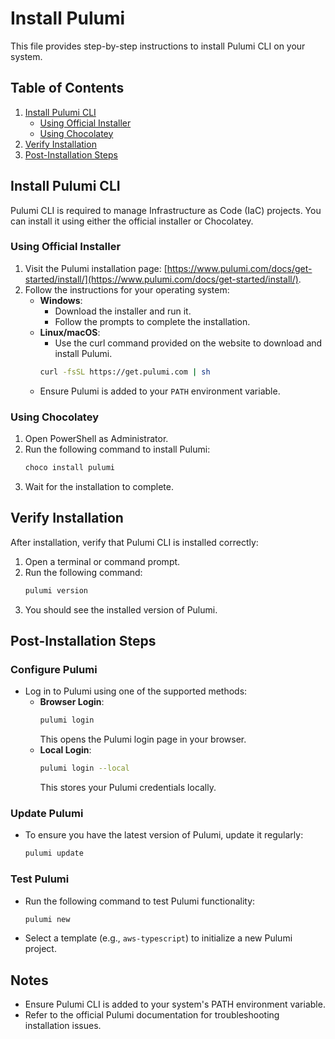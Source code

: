 # Install Pulumi

This file provides step-by-step instructions to install Pulumi CLI on your system.

## Table of Contents
1. [Install Pulumi CLI](#install-pulumi-cli)
    - [Using Official Installer](#using-official-installer)
    - [Using Chocolatey](#using-chocolatey)
2. [Verify Installation](#verify-installation)
3. [Post-Installation Steps](#post-installation-steps)

## Install Pulumi CLI

Pulumi CLI is required to manage Infrastructure as Code (IaC) projects. You can install it using either the official installer or Chocolatey.

### Using Official Installer
1. Visit the Pulumi installation page: [https://www.pulumi.com/docs/get-started/install/](https://www.pulumi.com/docs/get-started/install/).
2. Follow the instructions for your operating system:
   - **Windows**:
     - Download the installer and run it.
     - Follow the prompts to complete the installation.
   - **Linux/macOS**:
     - Use the curl command provided on the website to download and install Pulumi.
     ```bash
     curl -fsSL https://get.pulumi.com | sh
     ```
   - Ensure Pulumi is added to your `PATH` environment variable.

### Using Chocolatey
1. Open PowerShell as Administrator.
2. Run the following command to install Pulumi:
   ```bash
   choco install pulumi
   ```
3. Wait for the installation to complete.

## Verify Installation

After installation, verify that Pulumi CLI is installed correctly:
1. Open a terminal or command prompt.
2. Run the following command:
   ```bash
   pulumi version
   ```
3. You should see the installed version of Pulumi.

## Post-Installation Steps

### Configure Pulumi
- Log in to Pulumi using one of the supported methods:
  - **Browser Login**:
    ```bash
    pulumi login
    ```
    This opens the Pulumi login page in your browser.
  - **Local Login**:
    ```bash
    pulumi login --local
    ```
    This stores your Pulumi credentials locally.

### Update Pulumi
- To ensure you have the latest version of Pulumi, update it regularly:
  ```bash
  pulumi update
  ```

### Test Pulumi
- Run the following command to test Pulumi functionality:
  ```bash
  pulumi new
  ```
- Select a template (e.g., `aws-typescript`) to initialize a new Pulumi project.

## Notes
- Ensure Pulumi CLI is added to your system's PATH environment variable.
- Refer to the official Pulumi documentation for troubleshooting installation issues.
